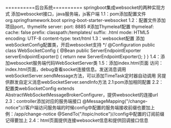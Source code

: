 ==========后台系统==========
springboot集成websocket的两种实现方式
添加websocket接口，java服务端，js客户端
1.1：pom添加配置文件
    <dependency>
        <groupId>org.springframework.boot</groupId>
        <artifactId>spring-boot-starter-websocket</artifactId>
    </dependency>
1.2：配置文件添加项目port，thymelife
server:
  port: 8885
#添加Thymeleaf配置
thymeleaf:
  cache: false
  prefix: classpath:/templates/
  suffix: .html
  mode: HTML5
  encoding: UTF-8
  content-type: text/html
1.3：websocket配置
添加webSocketConfig配置类，开启websocket支持
 */
@Configuration
public class WebSocketConfig {
    @Bean
    public ServerEndpointExporter serverEndpointExporter() {
        return new ServerEndpointExporter();
    }
}
1.4：添加websocket服务端代码WebSocketServer类
1.5：添加index.html页面
访问：index.html页面，debug查看socket连接信息。发送消息调用webSocketServer.sendMessage方法，可以添加TimeTask定时器自动调用
另提供群发自定义消息webSocketServer.sendInfo方法
2.1:pom添加相同配置
2.2：配置类webSocketConfig extends AbstractWebSocketMessageBrokerConfigurer，提供websocket的连接url
2.3：controller添加对应的服务端接口
@MessageMapping("/change-notice")//客户端访问服务端的时候config中配置的服务端接收前缀也要加上 例：/app/change-notice
@SendTo("/topic/notice")//config中配置的订阅前缀记得要加上
2.4：html页面提供连接websocket信息和提供回调接口信息

